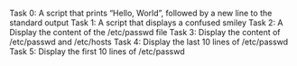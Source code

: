 Task 0: A script that prints “Hello, World”, followed by a new line to the standard output
Task 1: A script that displays a confused smiley
Task 2: A Display the content of the /etc/passwd file
Task 3: Display the content of /etc/passwd and /etc/hosts
Task 4: Display the last 10 lines of /etc/passwd
Task 5: Display the first 10 lines of /etc/passwd

